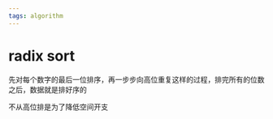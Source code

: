 ```yaml
---
tags: algorithm
---
```

# radix sort

先对每个数字的最后一位排序，再一步步向高位重复这样的过程，排完所有的位数之后，数据就是排好序的

不从高位排是为了降低空间开支
